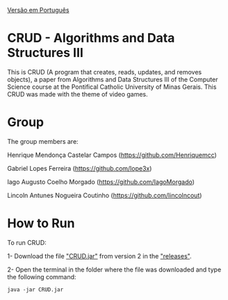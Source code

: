 [Versão em Português](README.md)

# CRUD - Algorithms and Data Structures III

This is CRUD (A program that creates, reads, updates, and removes objects), a paper from Algorithms and Data Structures III of the Computer Science course at the Pontifical Catholic University of Minas Gerais. This CRUD was made with the theme of video games.

# Group
The group members are:

Henrique Mendonça Castelar Campos (https://github.com/Henriquemcc)

Gabriel Lopes Ferreira (https://github.com/lope3x)

Iago Augusto Coelho Morgado (https://github.com/IagoMorgado)

Lincoln Antunes Nogueira Coutinho (https://github.com/lincolncout)

# How to Run
To run CRUD:

1- Download the file ["CRUD.jar"](https://github.com/Henriquemcc/CRUD_AED3/releases/download/2/CRUD.jar) from version 2 in the ["releases"](https://github.com/Henriquemcc/CRUD_AED3/releases).

2- Open the terminal in the folder where the file was downloaded and type the following command:
```
java -jar CRUD.jar
```

